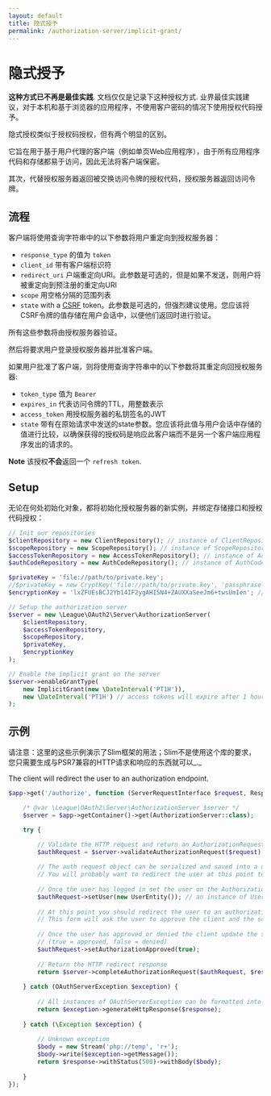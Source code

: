 ```yaml
---
layout: default
title: 隐式授予
permalink: /authorization-server/implicit-grant/
---
```


# 隐式授予

__这种方式已不再是最佳实践__. 文档仅仅是记录下这种授权方式. 业界最佳实践建议，对于本机和基于浏览器的应用程序，不使用客户密码的情况下使用授权代码授予。

隐式授权类似于授权码授权，但有两个明显的区别。

它旨在用于基于用户代理的客户端（例如单页Web应用程序），由于所有应用程序代码和存储都易于访问，因此无法将客户端保密。

其次，代替授权服务器返回被交换访问令牌的授权代码，授权服务器返回访问令牌。

## 流程

客户端将使用查询字符串中的以下参数将用户重定向到授权服务器：

* `response_type` 的值为 `token`
* `client_id` 带有客户端标识符
* `redirect_uri` 户端重定向URI。此参数是可选的，但是如果不发送，则用户将被重定向到预注册的重定向URI
* `scope` 用空格分隔的范围列表
* `state` with a [CSRF](https://en.wikipedia.org/wiki/Cross-site_request_forgery) token。此参数是可选的，但强烈建议使用。您应该将CSRF令牌的值存储在用户会话中，以便他们返回时进行验证。

所有这些参数将由授权服务器验证。

然后将要求用户登录授权服务器并批准客户端。

如果用户批准了客户端，则将使用查询字符串中的以下参数将其重定向回授权服务器:

* `token_type` 值为 `Bearer`
* `expires_in` 代表访问令牌的TTL，用整数表示
* `access_token` 用授权服务器的私钥签名的JWT
* `state` 带有在原始请求中发送的state参数。您应该将此值与用户会话中存储的值进行比较，以确保获得的授权码是响应此客户端而不是另一个客户端应用程序发出的请求的。

****Note**** 该授权**不会**返回一个 `refresh token`.

## Setup

无论在何处初始化对象，都将初始化授权服务器的新实例，并绑定存储接口和授权代码授权：

~~~ php
// Init our repositories
$clientRepository = new ClientRepository(); // instance of ClientRepositoryInterface
$scopeRepository = new ScopeRepository(); // instance of ScopeRepositoryInterface
$accessTokenRepository = new AccessTokenRepository(); // instance of AccessTokenRepositoryInterface
$authCodeRepository = new AuthCodeRepository(); // instance of AuthCodeRepositoryInterface

$privateKey = 'file://path/to/private.key';
//$privateKey = new CryptKey('file://path/to/private.key', 'passphrase'); // if private key has a pass phrase
$encryptionKey = 'lxZFUEsBCJ2Yb14IF2ygAHI5N4+ZAUXXaSeeJm6+twsUmIen'; // generate using base64_encode(random_bytes(32))

// Setup the authorization server
$server = new \League\OAuth2\Server\AuthorizationServer(
    $clientRepository,
    $accessTokenRepository,
    $scopeRepository,
    $privateKey,
    $encryptionKey
);

// Enable the implicit grant on the server
$server->enableGrantType(
    new ImplicitGrant(new \DateInterval('PT1H')),
    new \DateInterval('PT1H') // access tokens will expire after 1 hour
);
~~~

## 示例

请注意：这里的这些示例演示了Slim框架的用法；Slim不是使用这个库的要求，您只需要生成与PSR7兼容的HTTP请求和响应的东西就可以_._

The client will redirect the user to an authorization endpoint.

~~~ php
$app->get('/authorize', function (ServerRequestInterface $request, ResponseInterface $response) use ($app) {

    /* @var \League\OAuth2\Server\AuthorizationServer $server */
    $server = $app->getContainer()->get(AuthorizationServer::class);

    try {

        // Validate the HTTP request and return an AuthorizationRequest object.
        $authRequest = $server->validateAuthorizationRequest($request);
        
        // The auth request object can be serialized and saved into a user's session.
        // You will probably want to redirect the user at this point to a login endpoint.
        
        // Once the user has logged in set the user on the AuthorizationRequest
        $authRequest->setUser(new UserEntity()); // an instance of UserEntityInterface
         
        // At this point you should redirect the user to an authorization page.
        // This form will ask the user to approve the client and the scopes requested.
        
        // Once the user has approved or denied the client update the status
        // (true = approved, false = denied)
        $authRequest->setAuthorizationApproved(true);
        
        // Return the HTTP redirect response
        return $server->completeAuthorizationRequest($authRequest, $response);
        
    } catch (OAuthServerException $exception) {
        
        // All instances of OAuthServerException can be formatted into a HTTP response
        return $exception->generateHttpResponse($response);
        
    } catch (\Exception $exception) {
        
        // Unknown exception
        $body = new Stream('php://temp', 'r+');
        $body->write($exception->getMessage());
        return $response->withStatus(500)->withBody($body);
        
    }
});
~~~
